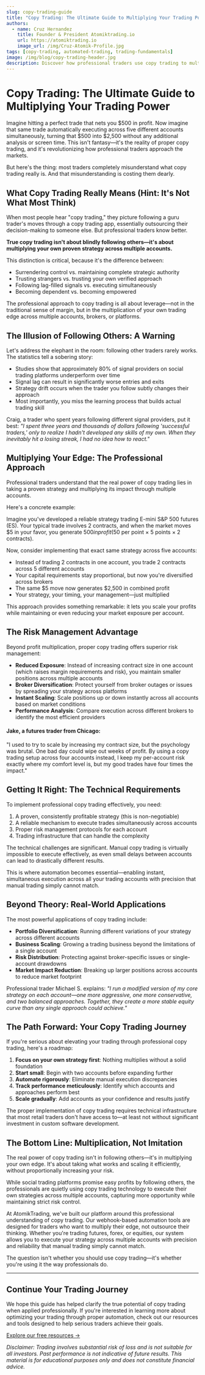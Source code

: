 ```yaml
---
slug: copy-trading-guide
title: "Copy Trading: The Ultimate Guide to Multiplying Your Trading Power"
authors:
  - name: Cruz Hernandez
    title: Founder & President Atomiktrading.io
    url: https://atomiktrading.io
    image_url: /img/Cruz-Atomik-Profile.jpg
tags: [copy-trading, automated-trading, trading-fundamentals]
image: /img/blog/copy-trading-header.jpg
description: Discover how professional traders use copy trading to multiply their profits while reducing risk. Learn the truth about copy trading apps and how to leverage them properly.
---
```


# Copy Trading: The Ultimate Guide to Multiplying Your Trading Power

Imagine hitting a perfect trade that nets you $500 in profit. Now imagine that same trade automatically executing across five different accounts simultaneously, turning that $500 into $2,500 without any additional analysis or screen time. This isn't fantasy—it's the reality of proper copy trading, and it's revolutionizing how professional traders approach the markets.

But here's the thing: most traders completely misunderstand what copy trading really is. And that misunderstanding is costing them dearly.

## What Copy Trading Really Means (Hint: It's Not What Most Think)

When most people hear "copy trading," they picture following a guru trader's moves through a copy trading app, essentially outsourcing their decision-making to someone else. But professional traders know better.

**True copy trading isn't about blindly following others—it's about multiplying your own proven strategy across multiple accounts.**

This distinction is critical, because it's the difference between:

- Surrendering control vs. maintaining complete strategic authority
- Trusting strangers vs. trusting your own verified approach
- Following lag-filled signals vs. executing simultaneously
- Becoming dependent vs. becoming empowered

The professional approach to copy trading is all about leverage—not in the traditional sense of margin, but in the multiplication of your own trading edge across multiple accounts, brokers, or platforms.

## The Illusion of Following Others: A Warning

Let's address the elephant in the room: following other traders rarely works. The statistics tell a sobering story:

- Studies show that approximately 80% of signal providers on social trading platforms underperform over time
- Signal lag can result in significantly worse entries and exits
- Strategy drift occurs when the trader you follow subtly changes their approach
- Most importantly, you miss the learning process that builds actual trading skill

Craig, a trader who spent years following different signal providers, put it best: *"I spent three years and thousands of dollars following 'successful traders,' only to realize I hadn't developed any skills of my own. When they inevitably hit a losing streak, I had no idea how to react."*

## Multiplying Your Edge: The Professional Approach

Professional traders understand that the real power of copy trading lies in taking a proven strategy and multiplying its impact through multiple accounts.

Here's a concrete example:

Imagine you've developed a reliable strategy trading E-mini S&P 500 futures (ES). Your typical trade involves 2 contracts, and when the market moves $5 in your favor, you generate $500 in profit ($50 per point × 5 points × 2 contracts).

Now, consider implementing that exact same strategy across five accounts:

- Instead of trading 2 contracts in one account, you trade 2 contracts across 5 different accounts
- Your capital requirements stay proportional, but now you're diversified across brokers
- The same $5 move now generates $2,500 in combined profit
- Your strategy, your timing, your management—just multiplied

This approach provides something remarkable: it lets you scale your profits while maintaining or even reducing your market exposure per account.

## The Risk Management Advantage

Beyond profit multiplication, proper copy trading offers superior risk management:

- **Reduced Exposure**: Instead of increasing contract size in one account (which raises margin requirements and risk), you maintain smaller positions across multiple accounts
- **Broker Diversification**: Protect yourself from broker outages or issues by spreading your strategy across platforms
- **Instant Scaling**: Scale positions up or down instantly across all accounts based on market conditions
- **Performance Analysis**: Compare execution across different brokers to identify the most efficient providers


<div style={{
  backgroundColor: 'rgba(0, 198, 224, 0.1)',
  borderLeft: '4px solid rgba(0, 198, 224, 0.7)',
  borderRadius: '4px',
  padding: '16px 24px',
  margin: '24px 0',
}}>
  <h4 style={{ margin: '0 0 8px 0', color: 'rgba(0, 198, 224, 0.9)' }}>Jake, a futures trader from Chicago:</h4>
  <p style={{ fontStyle: 'italic', marginBottom: 0 }}>
    "I used to try to scale by increasing my contract size, but the psychology was brutal. One bad day could wipe out weeks of profit. By using a copy trading setup across four accounts instead, I keep my per-account risk exactly where my comfort level is, but my good trades have four times the impact."
  </p>
</div>

## Getting It Right: The Technical Requirements

To implement professional copy trading effectively, you need:

1. A proven, consistently profitable strategy (this is non-negotiable)
2. A reliable mechanism to execute trades simultaneously across accounts
3. Proper risk management protocols for each account
4. Trading infrastructure that can handle the complexity

The technical challenges are significant. Manual copy trading is virtually impossible to execute effectively, as even small delays between accounts can lead to drastically different results.

This is where automation becomes essential—enabling instant, simultaneous execution across all your trading accounts with precision that manual trading simply cannot match.

## Beyond Theory: Real-World Applications

The most powerful applications of copy trading include:

- **Portfolio Diversification**: Running different variations of your strategy across different accounts
- **Business Scaling**: Growing a trading business beyond the limitations of a single account
- **Risk Distribution**: Protecting against broker-specific issues or single-account drawdowns
- **Market Impact Reduction**: Breaking up larger positions across accounts to reduce market footprint

Professional trader Michael S. explains: *"I run a modified version of my core strategy on each account—one more aggressive, one more conservative, and two balanced approaches. Together, they create a more stable equity curve than any single approach could achieve."*

## The Path Forward: Your Copy Trading Journey

If you're serious about elevating your trading through professional copy trading, here's a roadmap:

1. **Focus on your own strategy first**: Nothing multiplies without a solid foundation
2. **Start small**: Begin with two accounts before expanding further
3. **Automate rigorously**: Eliminate manual execution discrepancies
4. **Track performance meticulously**: Identify which accounts and approaches perform best
5. **Scale gradually**: Add accounts as your confidence and results justify

The proper implementation of copy trading requires technical infrastructure that most retail traders don't have access to—at least not without significant investment in custom software development.

## The Bottom Line: Multiplication, Not Imitation

The real power of copy trading isn't in following others—it's in multiplying your own edge. It's about taking what works and scaling it efficiently, without proportionally increasing your risk.

While social trading platforms promise easy profits by following others, the professionals are quietly using copy trading technology to execute their own strategies across multiple accounts, capturing more opportunity while maintaining strict risk control.

At AtomikTrading, we've built our platform around this professional understanding of copy trading. Our webhook-based automation tools are designed for traders who want to multiply their edge, not outsource their thinking. Whether you're trading futures, forex, or equities, our system allows you to execute your strategy across multiple accounts with precision and reliability that manual trading simply cannot match.

The question isn't whether you should use copy trading—it's whether you're using it the way professionals do.

---

## Continue Your Trading Journey

We hope this guide has helped clarify the true potential of copy trading when applied professionally. If you're interested in learning more about optimizing your trading through proper automation, check out our resources and tools designed to help serious traders achieve their goals.

<div style={{marginTop: '1.5rem', fontSize: '0.95rem', color: 'rgba(255, 255, 255, 0.7)'}}>
  <a href="https://atomiktrading.io/pricing" style={{color: 'rgba(0, 198, 224, 0.9)', textDecoration: 'none', borderBottom: '1px dotted rgba(0, 198, 224, 0.5)'}}>
    Explore our free resources →
  </a>
</div>

*Disclaimer: Trading involves substantial risk of loss and is not suitable for all investors. Past performance is not indicative of future results. This material is for educational purposes only and does not constitute financial advice.*